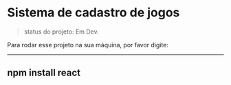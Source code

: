# Sistema de cadastro de jogos 

>status do projeto: Em Dev.

Para rodar esse projeto na sua máquina, por favor digite:

---
npm install react
---

